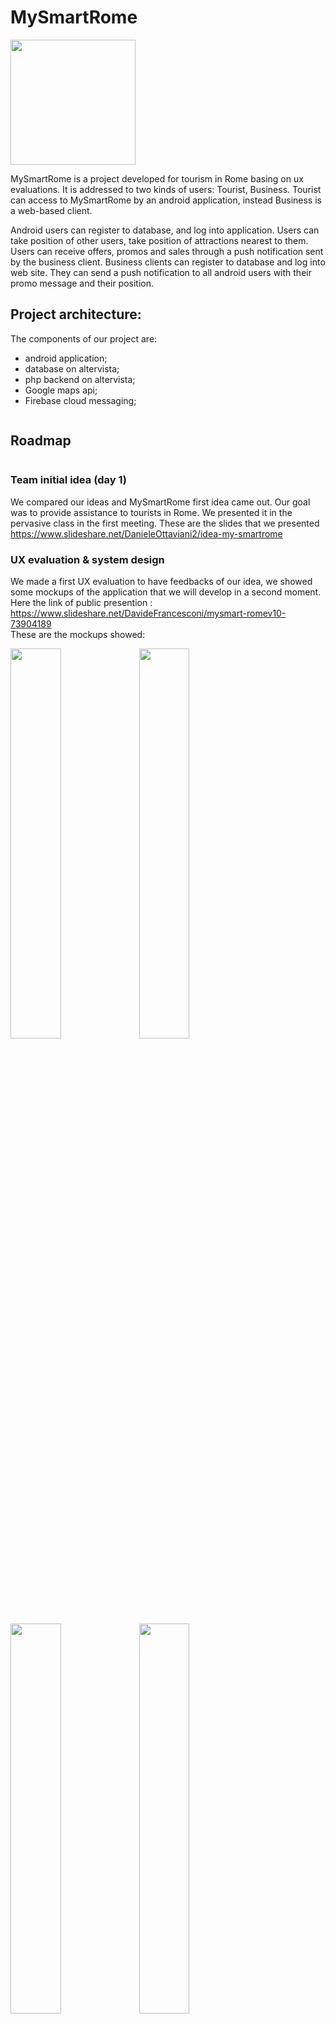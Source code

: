 # MySmartRome
<img src="https://github.com/dannyoceans/MySmartRome/blob/master/Project%20images/logo.png" alt="" width="200" height="200"/>

MySmartRome is a project developed for tourism in Rome basing on ux evaluations. It is addressed to two kinds of users: Tourist, Business.
Tourist can access to MySmartRome by an android application, instead Business is a web-based client.

Android users can register to database, and log into application. Users can take position of other users, take position of attractions nearest to them. Users can receive offers, promos and sales through a push notification sent by the business client. 
Business clients can register to database and log into web site. They can send a push notification to all android users with their promo message and their position. 

## Project architecture:
The components of our project are:
- android application;
- database on altervista;
- php backend on altervista;
- Google maps api;
- Firebase cloud messaging;

<img src="https://github.com/dannyoceans/MySmartRome/blob/master/Project%20images/project%20architecture.png" alt=""/>

## Roadmap
<img src="https://github.com/dannyoceans/MySmartRome/blob/master/Project%20images/timeline.png" alt=""/>

### Team initial idea (day 1)
We compared our ideas and MySmartRome first idea came out. Our goal was to provide assistance to tourists in Rome.
We presented it in the pervasive class in the first meeting.
These are the slides that we presented https://www.slideshare.net/DanieleOttaviani2/idea-my-smartrome

### UX evaluation & system design
We made a first UX evaluation to have feedbacks of our idea, we showed some mockups of the application that we will develop in a second moment.<br>
Here the link of public presention : https://www.slideshare.net/DavideFrancesconi/mysmart-romev10-73904189 <br>
These are the mockups showed:
<div>
<img src="https://github.com/dannyoceans/MySmartRome/blob/master/Project%20images/Login.png" alt="" width="40%" height="40%"/>
<img src="https://github.com/dannyoceans/MySmartRome/blob/master/Project%20images/Drawer.png" alt="" width="40%" height="40%"/>
<img src="https://github.com/dannyoceans/MySmartRome/blob/master/Project%20images/History.png" alt="" width="40%" height="40%"/>
<img src="https://github.com/dannyoceans/MySmartRome/blob/master/Project%20images/Map.png" alt="" width="40%" height="40%"/>
<img src="https://github.com/dannyoceans/MySmartRome/blob/master/Project%20images/Near-friends.png" alt="" width="40%" height="40%"/>
</div>

### MVP and user evaluation
We presented a first MySmartRome working version based on the first UX evaluation.
Then we did a first user evaluation of the MVP giving us some feedbacks.<br>
This is a demo showed in class : https://www.youtube.com/watch?v=HK9wymrdX8g <br>

These are the slides that we presented https://www.slideshare.net/DanielePasquini4/mysmartromev13-mvpstep-light

### Final version
From the feedbacks that we received from the previous step we built the final version of MySmartRome.
Then we did a usability test using the RTA(Retrospective Think Aloud) technique, we received suggestions to improve our project.
So then we modified the structure of the project, in particular we had to delete the chat and the history of positions.
As we received the suggestion to expand the application to business clients we did another user evaluation asking directly to some business men that are working in the field of tourism in Rome.
From the last feedback received from the user evaluation we decided to address the project to two kind of users: tourist and business.
Business users don't have to use the android application but just connect to the website http://progettomagistrale.altervista.org/index.php

<img src="https://github.com/dannyoceans/MySmartRome/blob/master/Project%20images/screenshotwebsite.png" alt="" />

This is our final presentation https://www.slideshare.net/DavideFrancesconi/my-smart-rome-76474313 

## Video demo 
This is the link of a little demo of MySmartRome final version:
<iframe width="560" height="315" src="https://www.youtube.com/embed/UAtm0CYlky4" frameborder="0" allowfullscreen></iframe><br>
_______________________________________________________________________________________________________________________

## Info & contacts
The source code of android application is available into the github directory MysmartRomev1.0 .
The scripts php are available into the github directory script.php .

link slides on slideshare (1th step)   : https://www.slideshare.net/DanieleOttaviani2/idea-my-smartrome <br>
link slides on slideshare (2nd step)   : https://www.slideshare.net/DavideFrancesconi/mysmart-romev10-73904189 <br>
link slides on slideshare (3rd step)   : https://www.slideshare.net/DanielePasquini4/mysmartromev13-mvpstep-light <br>
link slides on slideshare (final step) : https://www.slideshare.net/DavideFrancesconi/my-smart-rome-76474313 <br>

Daniele Ottaviani linkedin   : https://www.linkedin.com/in/daniele-ottaviani-b63071b5/<br>
Daniele Pasquini linkedin   : https://www.linkedin.com/in/daniele-pasquini-2b5b4466/<br>
Davide Francesconi linkedin :https://www.linkedin.com/in/davide-francesconi-39677aa1/<br>
